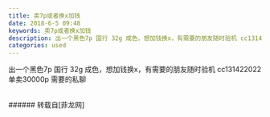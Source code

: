 ```yaml
---
title: 卖7p或者换x加钱
date: 2018-6-5 09:48
keywords: 卖7p或者换x加钱
description: 出一个黑色7p 国行 32g 成色，想加钱换x，有需要的朋友随时验机 cc131422022 单卖30000p 需要的私聊
categories: used
---
```

<td class="t_f" id="postmessage_1391963">

出一个黑色7p 国行 32g 成色，想加钱换x，有需要的朋友随时验机 cc131422022 单卖30000p 需要的私聊<br/>
<br/>
</td>
###### 转载自[菲龙网]